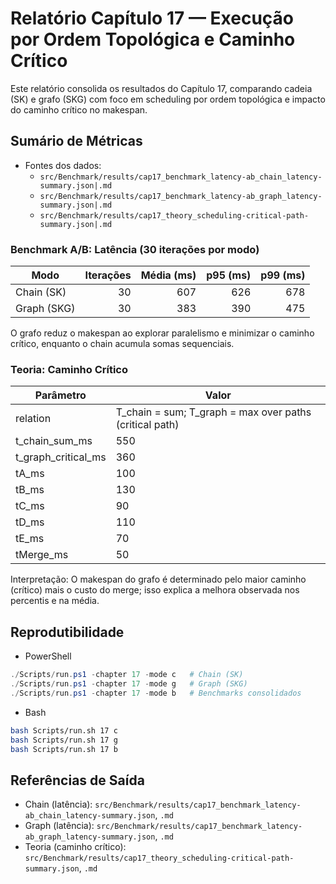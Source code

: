 # Relatório Capítulo 17 — Execução por Ordem Topológica e Caminho Crítico

Este relatório consolida os resultados do Capítulo 17, comparando cadeia (SK) e grafo (SKG) com foco em scheduling por ordem topológica e impacto do caminho crítico no makespan.

## Sumário de Métricas

- Fontes dos dados:
  - `src/Benchmark/results/cap17_benchmark_latency-ab_chain_latency-summary.json|.md`
  - `src/Benchmark/results/cap17_benchmark_latency-ab_graph_latency-summary.json|.md`
  - `src/Benchmark/results/cap17_theory_scheduling-critical-path-summary.json|.md`

### Benchmark A/B: Latência (30 iterações por modo)

| Modo | Iterações | Média (ms) | p95 (ms) | p99 (ms) |
|---|---:|---:|---:|---:|
| Chain (SK) | 30 | 607 | 626 | 678 |
| Graph (SKG) | 30 | 383 | 390 | 475 |

O grafo reduz o makespan ao explorar paralelismo e minimizar o caminho crítico, enquanto o chain acumula somas sequenciais.

### Teoria: Caminho Crítico

| Parâmetro | Valor |
|---|---|
| relation | T_chain = sum; T_graph = max over paths (critical path) |
| t_chain_sum_ms | 550 |
| t_graph_critical_ms | 360 |
| tA_ms | 100 |
| tB_ms | 130 |
| tC_ms | 90 |
| tD_ms | 110 |
| tE_ms | 70 |
| tMerge_ms | 50 |

Interpretação: O makespan do grafo é determinado pelo maior caminho (crítico) mais o custo do merge; isso explica a melhora observada nos percentis e na média.

## Reprodutibilidade

- PowerShell
```powershell
./Scripts/run.ps1 -chapter 17 -mode c   # Chain (SK)
./Scripts/run.ps1 -chapter 17 -mode g   # Graph (SKG)
./Scripts/run.ps1 -chapter 17 -mode b   # Benchmarks consolidados
```

- Bash
```bash
bash Scripts/run.sh 17 c
bash Scripts/run.sh 17 g
bash Scripts/run.sh 17 b
```

## Referências de Saída

- Chain (latência): `src/Benchmark/results/cap17_benchmark_latency-ab_chain_latency-summary.json`, `.md`
- Graph (latência): `src/Benchmark/results/cap17_benchmark_latency-ab_graph_latency-summary.json`, `.md`
- Teoria (caminho crítico): `src/Benchmark/results/cap17_theory_scheduling-critical-path-summary.json`, `.md`

